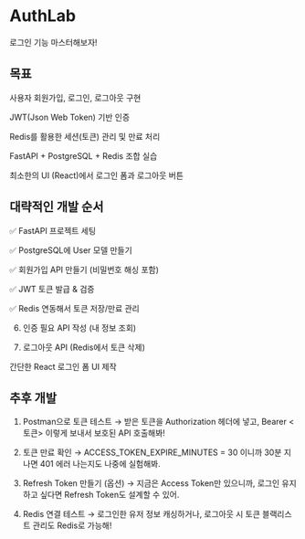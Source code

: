 # AuthLab
로그인 기능 마스터해보자!

## 목표
사용자 회원가입, 로그인, 로그아웃 구현

JWT(Json Web Token) 기반 인증

Redis를 활용한 세션(토큰) 관리 및 만료 처리

FastAPI + PostgreSQL + Redis 조합 실습

최소한의 UI (React)에서 로그인 폼과 로그아웃 버튼

## 대략적인 개발 순서
✅ FastAPI 프로젝트 세팅

✅ PostgreSQL에 User 모델 만들기

✅ 회원가입 API 만들기 (비밀번호 해싱 포함)

✅ JWT 토큰 발급 & 검증

✅ Redis 연동해서 토큰 저장/만료 관리

6. 인증 필요 API 작성 (내 정보 조회)

7. 로그아웃 API (Redis에서 토큰 삭제)

간단한 React 로그인 폼 UI 제작

## 추후 개발
1. Postman으로 토큰 테스트
→ 받은 토큰을 Authorization 헤더에 넣고,
Bearer <토큰> 이렇게 보내서 보호된 API 호출해봐!

2. 토큰 만료 확인
→ ACCESS_TOKEN_EXPIRE_MINUTES = 30 이니까
30분 지나면 401 에러 나는지도 나중에 실험해봐.

3. Refresh Token 만들기 (옵션)
→ 지금은 Access Token만 있으니까,
로그인 유지하고 싶다면 Refresh Token도 설계할 수 있어.

4. Redis 연결 테스트
→ 로그인한 유저 정보 캐싱하거나,
로그아웃 시 토큰 블랙리스트 관리도 Redis로 가능해!

